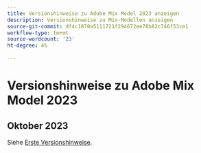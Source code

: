 ```yaml
---
title: Versionshinweise zu Adobe Mix Model 2023 anzeigen
description: Versionshinweise zu Mix-Modellen anzeigen
source-git-commit: df4c1870a5111721f294672ee78b82c746f53ce1
workflow-type: tm+mt
source-wordcount: '23'
ht-degree: 4%

---
```


# Versionshinweise zu Adobe Mix Model 2023

## Oktober 2023

Siehe [Erste Versionshinweise](latest.md).

